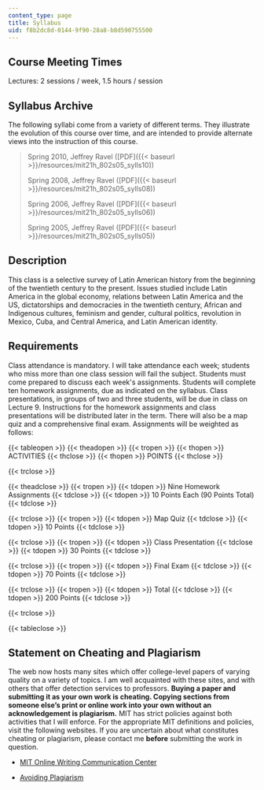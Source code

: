 ```yaml
---
content_type: page
title: Syllabus
uid: f8b2dc8d-0144-9f90-28a8-b8d590755500
---
```


Course Meeting Times
--------------------

Lectures: 2 sessions / week, 1.5 hours / session

Syllabus Archive
----------------

The following syllabi come from a variety of different terms. They illustrate the evolution of this course over time, and are intended to provide alternate views into the instruction of this course.

> Spring 2010, Jeffrey Ravel ([PDF]({{< baseurl >}}/resources/mit21h_802s05_sylls10))
> 
> Spring 2008, Jeffrey Ravel ([PDF]({{< baseurl >}}/resources/mit21h_802s05_sylls08))
> 
> Spring 2006, Jeffrey Ravel ([PDF]({{< baseurl >}}/resources/mit21h_802s05_sylls06))
> 
> Spring 2005, Jeffrey Ravel ([PDF]({{< baseurl >}}/resources/mit21h_802s05_sylls05))

Description
-----------

This class is a selective survey of Latin American history from the beginning of the twentieth century to the present. Issues studied include Latin America in the global economy, relations between Latin America and the US, dictatorships and democracies in the twentieth century, African and Indigenous cultures, feminism and gender, cultural politics, revolution in Mexico, Cuba, and Central America, and Latin American identity.

Requirements
------------

Class attendance is mandatory. I will take attendance each week; students who miss more than one class session will fail the subject. Students must come prepared to discuss each week's assignments. Students will complete ten homework assignments, due as indicated on the syllabus. Class presentations, in groups of two and three students, will be due in class on Lecture 9. Instructions for the homework assignments and class presentations will be distributed later in the term. There will also be a map quiz and a comprehensive final exam. Assignments will be weighted as follows:

{{< tableopen >}}
{{< theadopen >}}
{{< tropen >}}
{{< thopen >}}
ACTIVITIES
{{< thclose >}}
{{< thopen >}}
POINTS
{{< thclose >}}

{{< trclose >}}

{{< theadclose >}}
{{< tropen >}}
{{< tdopen >}}
Nine Homework Assignments
{{< tdclose >}}
{{< tdopen >}}
10 Points Each (90 Points Total)
{{< tdclose >}}

{{< trclose >}}
{{< tropen >}}
{{< tdopen >}}
Map Quiz
{{< tdclose >}}
{{< tdopen >}}
10 Points
{{< tdclose >}}

{{< trclose >}}
{{< tropen >}}
{{< tdopen >}}
Class Presentation
{{< tdclose >}}
{{< tdopen >}}
30 Points
{{< tdclose >}}

{{< trclose >}}
{{< tropen >}}
{{< tdopen >}}
Final Exam
{{< tdclose >}}
{{< tdopen >}}
70 Points
{{< tdclose >}}

{{< trclose >}}
{{< tropen >}}
{{< tdopen >}}
Total
{{< tdclose >}}
{{< tdopen >}}
200 Points
{{< tdclose >}}

{{< trclose >}}

{{< tableclose >}}

Statement on Cheating and Plagiarism
------------------------------------

The web now hosts many sites which offer college-level papers of varying quality on a variety of topics. I am well acquainted with these sites, and with others that offer detection services to professors. **Buying a paper and submitting it as your own work is cheating. Copying sections from someone else’s print or online work into your own without an acknowledgement is plagiarism.** MIT has strict policies against both activities that I will enforce. For the appropriate MIT definitions and policies, visit the following websites. If you are uncertain about what constitutes cheating or plagiarism, please contact me **before** submitting the work in question.

*   [MIT Online Writing Communication Center](http://web.mit.edu/writing)
    
*   [Avoiding Plagiarism](http://cmsw.mit.edu/writing-and-communication-center/avoiding-plagiarism/)